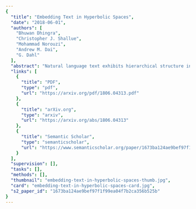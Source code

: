 ```yaml
---
{
  "title": "Embedding Text in Hyperbolic Spaces",
  "date": "2018-06-01",
  "authors": [
    "Bhuwan Dhingra",
    "Christopher J. Shallue",
    "Mohammad Norouzi",
    "Andrew M. Dai",
    "G. Dahl"
  ],
  "abstract": "Natural language text exhibits hierarchical structure in a variety of respects. Ideally, we could incorporate our prior knowledge of this hierarchical structure into unsupervised learning algorithms that work on text data. Recent work by Nickel & Kiela (2017) proposed using hyperbolic instead of Euclidean embedding spaces to represent hierarchical data and demonstrated encouraging results when embedding graphs. In this work, we extend their method with a re-parameterization technique that allows us to learn hyperbolic embeddings of arbitrarily parameterized objects. We apply this framework to learn word and sentence embeddings in hyperbolic space in an unsupervised manner from text corpora. The resulting embeddings seem to encode certain intuitive notions of hierarchy, such as word-context frequency and phrase constituency. However, the implicit continuous hierarchy in the learned hyperbolic space makes interrogating the model's learned hierarchies more difficult than for models that learn explicit edges between items. The learned hyperbolic embeddings show improvements over Euclidean embeddings in some -- but not all -- downstream tasks, suggesting that hierarchical organization is more useful for some tasks than others.",
  "links": [
    {
      "title": "PDF",
      "type": "pdf",
      "url": "https://arxiv.org/pdf/1806.04313.pdf"
    },
    {
      "title": "arXiv.org",
      "type": "arxiv",
      "url": "https://arxiv.org/abs/1806.04313"
    },
    {
      "title": "Semantic Scholar",
      "type": "semanticscholar",
      "url": "https://www.semanticscholar.org/paper/1673ba124ae9bef97f1f99ea04f7b2ca356b525b"
    }
  ],
  "supervision": [],
  "tasks": [],
  "methods": [],
  "thumbnail": "embedding-text-in-hyperbolic-spaces-thumb.jpg",
  "card": "embedding-text-in-hyperbolic-spaces-card.jpg",
  "s2_paper_id": "1673ba124ae9bef97f1f99ea04f7b2ca356b525b"
}
---
```


